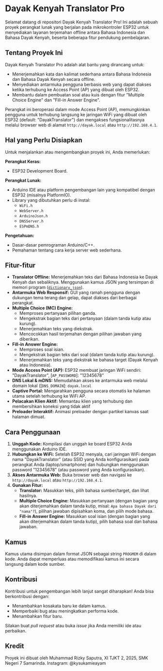# Dayak Kenyah Translator Pro

Selamat datang di repositori Dayak Kenyah Translator Pro! Ini adalah sebuah proyek perangkat lunak yang berjalan pada mikrokontroler ESP32 untuk menyediakan layanan terjemahan offline antara Bahasa Indonesia dan Bahasa Dayak Kenyah, beserta beberapa fitur pendukung pembelajaran.

## Tentang Proyek Ini

Dayak Kenyah Translator Pro adalah alat bantu yang dirancang untuk:
*   Menerjemahkan kata dan kalimat sederhana antara Bahasa Indonesia dan Bahasa Dayak Kenyah secara offline.
*   Menyediakan antarmuka pengguna berbasis web yang dapat diakses ketika terhubung ke Access Point (AP) yang dibuat oleh ESP32.
*   Membantu dalam pembuatan soal atau kuis dengan fitur "Multiple Choice Engine" dan "Fill-in Answer Engine".

Perangkat ini beroperasi dalam mode Access Point (AP), memungkinkan pengguna untuk terhubung langsung ke jaringan WiFi yang dibuat oleh ESP32 (default: "DayakTranslator") dan mengakses fungsionalitasnya melalui browser web di alamat `http://dayak.local` atau `http://192.168.4.1`.

## Hal yang Perlu Disiapkan

Untuk menjalankan atau mengembangkan proyek ini, Anda memerlukan:

**Perangkat Keras:**
*   ESP32 Development Board.

**Perangkat Lunak:**
*   Arduino IDE atau platform pengembangan lain yang kompatibel dengan ESP32 (misalnya PlatformIO).
*   Library yang dibutuhkan perlu di instal:
    *   `WiFi.h`
    *   `WebServer.h`
    *   `ArduinoJson.h`
    *   `DNSServer.h`
    *   `ESPmDNS.h`

**Pengetahuan:**
*   Dasar-dasar pemrograman Arduino/C++.
*   Pemahaman tentang cara kerja server web sederhana.

## Fitur-fitur

*   **Translator Offline:** Menerjemahkan teks dari Bahasa Indonesia ke Dayak Kenyah dan sebaliknya. Menggunakan kamus JSON yang tersimpan di memori program ([`dictionary_json`](c:\Users\ASUS\Documents\Arduino\DayakV8\DayakV8.ino)).
*   **Antarmuka Web Responsif:** GUI yang ramah pengguna dengan dukungan tema terang dan gelap, dapat diakses dari berbagai perangkat.
*   **Multiple Choice (MC) Engine:**
    *   Memproses pertanyaan pilihan ganda.
    *   Mengekstrak bagian teks dari pertanyaan (dalam tanda kutip atau kurung).
    *   Menerjemahkan teks yang diekstrak.
    *   Mencocokkan hasil terjemahan dengan pilihan jawaban yang diberikan.
*   **Fill-in Answer Engine:**
    *   Memproses soal isian.
    *   Mengekstrak bagian teks dari soal (dalam tanda kutip atau kurung).
    *   Menerjemahkan teks yang diekstrak ke bahasa target (Dayak Kenyah atau Indonesia).
*   **Mode Access Point (AP):** ESP32 membuat jaringan WiFi sendiri: "DayakTranslator", [`AP_PASSWORD`]: "12345678"
*   **DNS Lokal & mDNS:** Memudahkan akses ke antarmuka web melalui domain lokal ([`DNS_DOMAIN`]: `dayak.local`
*   **Captive Portal:** Mengarahkan pengguna secara otomatis ke halaman utama setelah terhubung ke WiFi AP.
*   **Pelacakan Klien Aktif:** Memantau klien yang terhubung dan membersihkan koneksi yang tidak aktif
*   **Preloader Interaktif:** Animasi preloader dengan partikel kanvas saat halaman dimuat.

## Cara Penggunaan

1.  **Unggah Kode:** Kompilasi dan unggah ke board ESP32 Anda menggunakan Arduino IDE.
2.  **Hubungkan ke WiFi:** Setelah ESP32 menyala, cari jaringan WiFi dengan nama "DayakTranslator" (atau SSID yang Anda konfigurasikan) pada perangkat Anda (laptop/smartphone) dan hubungkan menggunakan password "12345678" (atau password yang Anda konfigurasikan).
3.  **Akses Antarmuka Web:** Buka browser web dan navigasi ke `http://dayak.local` atau `http://192.168.4.1`.
4.  **Gunakan Fitur:**
    *   **Translator:** Masukkan teks, pilih bahasa sumber/target, dan lihat hasilnya.
    *   **Multiple Choice Engine:** Masukkan pertanyaan (dengan bagian yang akan diterjemahkan dalam tanda kutip, misal: `Apa bahasa Dayak dari "nama"?`), pilihan jawaban dipisahkan koma, dan pilih mode bahasa.
    *   **Fill-in Answer Engine:** Masukkan soal isian (dengan bagian yang akan diterjemahkan dalam tanda kutip), pilih bahasa soal dan bahasa jawaban.

## Kamus

Kamus utama disimpan dalam format JSON sebagai string `PROGMEM` di dalam kode. Anda dapat memperluas atau memodifikasi kamus ini secara langsung dalam kode sumber.

## Kontribusi

Kontribusi untuk pengembangan lebih lanjut sangat diharapkan! Anda bisa berkontribusi dengan:
*   Menambahkan kosakata baru ke dalam kamus.
*   Memperbaiki bug atau meningkatkan performa kode.
*   Menambahkan fitur baru.

Silakan buat *pull request* atau buka *issue* jika Anda memiliki ide atau perbaikan.

## Kredit

Proyek ini dibuat oleh Muhammad Rizky Saputra, XI TJKT 2, 2025, SMK Negeri 7 Samarinda.
Instagram: @kysukamieayam
